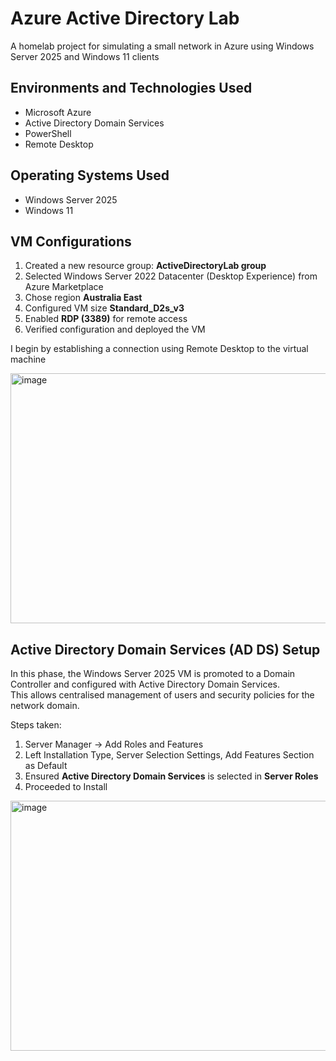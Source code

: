 # Azure Active Directory Lab
A homelab project for simulating a small network in Azure using Windows Server 2025 and Windows 11 clients
## Environments and Technologies Used
- Microsoft Azure
- Active Directory Domain Services
- PowerShell
- Remote Desktop
## Operating Systems Used
- Windows Server 2025
- Windows 11


## VM Configurations
1. Created a new resource group: **ActiveDirectoryLab group**  
2. Selected Windows Server 2022 Datacenter (Desktop Experience) from Azure Marketplace  
3. Chose region **Australia East**  
4. Configured VM size **Standard_D2s_v3**  
5. Enabled **RDP (3389)** for remote access  
6. Verified configuration and deployed the VM

I begin by establishing a connection using Remote Desktop to the virtual machine

<img width="700" height="400" alt="image" src="https://github.com/user-attachments/assets/376f9d97-e3ab-4a45-9dd1-fd7188fa98ab" />

## Active Directory Domain Services (AD DS) Setup
In this phase, the Windows Server 2025 VM is promoted to a Domain Controller and configured with Active Directory Domain Services.  
This allows centralised management of users and security policies for the network domain.

Steps taken:
1. Server Manager -> Add Roles and Features
2. Left Installation Type, Server Selection Settings, Add Features Section as Default
3. Ensured **Active Directory Domain Services** is selected in **Server Roles**
4. Proceeded to Install

<img width="700" height="400" alt="image" src="https://github.com/user-attachments/assets/0fa18097-e65f-4818-bc82-58dc7f6fe9fe" />



